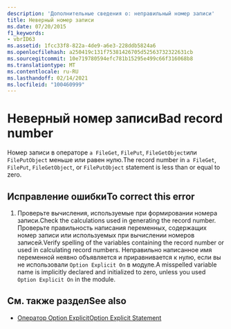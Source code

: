 ```yaml
---
description: 'Дополнительные сведения о: неправильный номер записи'
title: Неверный номер записи
ms.date: 07/20/2015
f1_keywords:
- vbrID63
ms.assetid: 1fcc33f8-822a-4de9-a6e3-228ddb5824a6
ms.openlocfilehash: a250419c131f75381426705d52563732322631cb
ms.sourcegitcommit: 10e719780594efc781b15295e499c66f316068b8
ms.translationtype: MT
ms.contentlocale: ru-RU
ms.lasthandoff: 02/14/2021
ms.locfileid: "100460999"
---
```

# <a name="bad-record-number"></a><span data-ttu-id="ab35d-103">Неверный номер записи</span><span class="sxs-lookup"><span data-stu-id="ab35d-103">Bad record number</span></span>

<span data-ttu-id="ab35d-104">Номер записи в операторе `a FileGet`, `FilePut`, `FileGetObject`или `FilePutObject` меньше или равен нулю.</span><span class="sxs-lookup"><span data-stu-id="ab35d-104">The record number in `a FileGet`, `FilePut`, `FileGetObject`, or `FilePutObject` statement is less than or equal to zero.</span></span>  
  
## <a name="to-correct-this-error"></a><span data-ttu-id="ab35d-105">Исправление ошибки</span><span class="sxs-lookup"><span data-stu-id="ab35d-105">To correct this error</span></span>  
  
1. <span data-ttu-id="ab35d-106">Проверьте вычисления, используемые при формировании номера записи.</span><span class="sxs-lookup"><span data-stu-id="ab35d-106">Check the calculations used in generating the record number.</span></span> <span data-ttu-id="ab35d-107">Проверьте правильность написания переменных, содержащих номер записи или используемых при вычислении номеров записей.</span><span class="sxs-lookup"><span data-stu-id="ab35d-107">Verify spelling of the variables containing the record number or used in calculating record numbers.</span></span> <span data-ttu-id="ab35d-108">Неправильно написанное имя переменной неявно объявляется и приравнивается к нулю, если вы не использовали `Option Explicit On` в модуле.</span><span class="sxs-lookup"><span data-stu-id="ab35d-108">A misspelled variable name is implicitly declared and initialized to zero, unless you used `Option Explicit On` in the module.</span></span>  
  
## <a name="see-also"></a><span data-ttu-id="ab35d-109">См. также раздел</span><span class="sxs-lookup"><span data-stu-id="ab35d-109">See also</span></span>

- [<span data-ttu-id="ab35d-110">Оператор Option Explicit</span><span class="sxs-lookup"><span data-stu-id="ab35d-110">Option Explicit Statement</span></span>](../language-reference/statements/option-explicit-statement.md)
